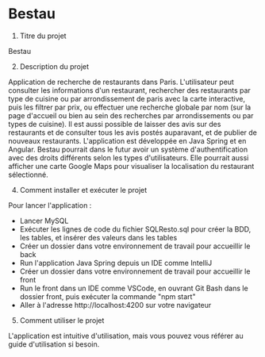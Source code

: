 # Bestau

1. Titre du projet

Bestau

2. Description du projet

Application de recherche de restaurants dans Paris.
L'utilisateur peut consulter les informations d'un restaurant,
rechercher des restaurants par type de cuisine ou par arrondissement de paris avec la carte interactive, puis les filtrer par prix,
ou effectuer une recherche globale par nom (sur la page d'accueil ou bien au sein des recherches par arrondissements ou par types de cuisine).
Il est aussi possible de laisser des avis sur des restaurants et de consulter tous les avis postés auparavant,
et de publier de nouveaux restaurants.
L'application est développée en Java Spring et en Angular.
Bestau pourrait dans le futur avoir un système d'authentification avec des droits différents selon les types d'utilisateurs.
Elle pourrait aussi afficher une carte Google Maps pour visualiser la localisation du restaurant sélectionné.

4. Comment installer et exécuter le projet

Pour lancer l'application :
- Lancer MySQL
- Exécuter les lignes de code du fichier SQLResto.sql pour créer la BDD, les tables, et insérer des valeurs dans les tables
- Créer un dossier dans votre environnement de travail pour accueillir le back
- Run l'application Java Spring depuis un IDE comme IntelliJ
- Créer un dossier dans votre environnement de travail pour accueillir le front
- Run le front dans un IDE comme VSCode, en ouvrant Git Bash dans le dossier front, puis exécuter la commande "npm start"
- Aller à l'adresse http://localhost:4200 sur votre navigateur

5. Comment utiliser le projet

L'application est intuitive d'utilisation, mais vous pouvez vous référer au guide d'utilisation si besoin.
